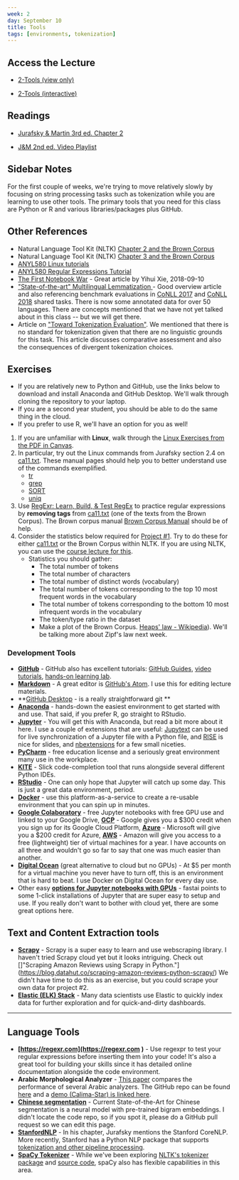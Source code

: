 ```yaml
---
week: 2
day: September 10
title: Tools
tags: [environments, tokenization]
---
```


## Access the Lecture

- [2-Tools (view only)](https://github.com/anyl580/lectures/blob/master/2-tools/2-tools.md)

- [2-Tools (interactive)](https://mybinder.org/v2/gh/anyl580/lectures/master?urlpath=notebooks/2-tools/2-tools.ipynb)

## Readings

- [Jurafsky & Martin 3rd ed. Chapter 2](https://web.stanford.edu/~jurafsky/slp3/2.pdf)

- [J&M 2nd ed. Video Playlist](https://www.youtube.com/playlist?list=PLQiyVNMpDLKnZYBTUOlSI9mi9wAErFtFm)

## Sidebar Notes

For the first couple of weeks, we're trying to move relatively slowly by focusing on  string processing tasks such as tokenization while you are learning to use other tools. The primary tools that you need for this class are Python or R and various libraries/packages plus GitHub.

## Other References

- Natural Language Tool Kit (NLTK) [Chapter 2 and the Brown Corpus](https://www.nltk.org/book/ch02.html)
- Natural Language Tool Kit (NLTK) [Chapter 3 and the Brown Corpus](https://www.nltk.org/book/ch03.html)
- [ANYL580 Linux tutorials](https://georgetown.instructure.com/files/2884569/download?download_frd=1)
- [ANYL580 Regular Expressions Tutorial](https://georgetown.instructure.com/files/2884565/download?download_frd=1)
- [The First Notebook War](https://yihui.name/en/2018/09/notebook-war/) - Great article by Yihui Xie, 2018-09-10
- ["State-of-the-art" Multilingual Lemmatization ](https://towardsdatascience.com/state-of-the-art-multilingual-lemmatization-f303e8ff1a8) - Good overview article and also referencing benchmark evaluations in [CoNLL 2017](http://universaldependencies.org/conll17/) and [CoNLL 2018](http://universaldependencies.org/conll18/) shared tasks. There is now some annotated data for over 50 languages. There are concepts mentioned that we have not yet talked about in this class -- but we will get there.
- Article on ["Toward Tokenization Evaluation"](https://perso.limsi.fr/madda/publications/PDF/habert-et-al98b.pdf). We mentioned that there is no standard for tokenization given that there are no linguistic grounds for this task. This article discusses comparative assessment and also the consequences of divergent tokenization choices.

## Exercises

- If you are relatively new to Python and GitHub, use the links below to download and install Anaconda and GitHub Desktop. We'll walk through cloning the repository to your laptop.
- If you are a second year student, you should be able to do the same thing in the cloud.
- If you prefer to use R, we'll have an option for you as well!

1. If you are unfamiliar with **Linux**, walk through the [Linux Exercises from the PDF in Canvas]().
2. In particular, try out the Linux commands from Jurafsky section 2.4 on [ca11.txt](https://github.com/anyl580/lectures/tree/master/2-tools/ca11.txt). These manual pages should help you to better understand use of the commands exemplified.
	- [tr](https://www.geeksforgeeks.org/tr-command-in-unix-linux-with-examples/)
	- [grep](https://www.geeksforgeeks.org/grep-command-in-unixlinux/)
	- [SORT](https://www.geeksforgeeks.org/sort-command-linuxunix-examples/)
	- [uniq](https://www.geeksforgeeks.org/uniq-command-in-linux-with-examples/)
4. Use [RegExr: Learn, Build, & Test RegEx](https://regexr.com/) to practice regular expressions by **removing tags** from [ca11.txt](https://github.com/anyl580/lectures/tree/master/2-tools/ca11.txt) (one of the texts from the Brown Corpus). The Brown corpus manual [Brown Corpus Manual](http://clu.uni.no/icame/manuals/BROWN/INDEX.HTM#bc6) should be of help.
5. Consider the statistics below required for [Project #1](https://anyl580.github.io/project1.html). Try to do these for either [ca11.txt](https://github.com/anyl580/lectures/tree/master/2-tools/ca11.txt) or the Brown Corpus within NLTK. If you are using NLTK, you can use the [course lecture for this](https://github.com/anyl580/lectures/tree/master/2-tools).
     - Statistics you should gather:
         - The total number of tokens
         - The total number of characters
         - The total number of distinct words (vocabulary)
         - The total number of tokens corresponding to the top 10 most frequent words in the vocabulary
         - The total number of tokens corresponding to the bottom 10 most infrequent words in the vocabulary
         - The token/type ratio in the dataset
         - Make a plot of the Brown Corpus. [Heaps' law - Wikipedia](https://en.wikipedia.org/wiki/Heaps'_law)). We'll be talking more about Zipf's law next week.

### Development Tools

* **[GitHub](https://github.com)** - GitHub also has excellent tutorials: [GitHub Guides](https://guides.github.com), [video tutorials](https://www.youtube.com/playlist?list=PL0lo9MOBetEHhfG9vJzVCTiDYcbhAiEqL), [hands-on learning lab](https://lab.github.com).
* **[Markdown](https://markdown-it.github.io)** - A great editor is [GitHub's Atom](https://atom.io). I use this for editing lecture materials.
* **[GitHub Desktop](https://desktop.github.com) - is a really straightforward git **
* **[Anaconda](https://www.anaconda.com/distribution/)** - hands-down the easiest environment to get started with and use. That said, if you prefer R, go straight to RStudio.
* **[Jupyter](https://jupyter.org)** - You will get this with Anaconda, but read a bit more about it here. I use a couple of extensions that are useful: [Jupytext](https://jupytext.readthedocs.io/en/latest/) can be used for live synchronization of a Jupyter file with a Python file, and [RISE](https://rise.readthedocs.io) is nice for slides, and [nbextensions](https://jupyter-contrib-nbextensions.readthedocs.io/en/latest/) for a few small niceties.
* **[PyCharm](https://www.jetbrains.com/pycharm/)** - free education license and a seriously great environment many use in the workplace.
* **[KITE](https://kite.com)** - Slick code-completion tool that runs alongside several different Python IDEs.
* **[RStudio](https://www.rstudio.com/products/rstudio/)** - One can only hope that Jupyter will catch up some day. This is just a great data environment, period.
* **[Docker](https://www.docker.com/products/docker-hub)** - use this platform-as-a-service to create a re-usable environment that you can spin up in minutes.
* **[Google Colaboratory](https://colab.research.google.com)** - free Jupyter notebooks with free GPU use and linked to your Google Drive, **[GCP](https://cloud.google.com)** - Google gives you a $300 credit when you sign up for its Google Cloud Platform, **[Azure](https://azure.microsoft.com/)** - Microsoft will give you a $200 credit for Azure, **[AWS](https://aws.amazon.com)** - Amazon will give you access to a free (lightweight) tier of virtual machines for a year. I have accounts on all three and wouldn't go so far to say that one was much easier than another.
* **[Digital Ocean](https://www.digitalocean.com)** (great alternative to cloud but no GPUs) - At $5 per month for a virtual machine you never have to turn off, this is an environment that is hard to beat. I use Docker on Digital Ocean for every day use.
* Other easy **[options for Jupyter notebooks with GPUs](https://course.fast.ai)** - fastai points to some 1-click installations of Jupyter that are super easy to setup and use. If you really don't want to bother with cloud yet, there are some great options here.

## Text and Content Extraction tools
* **[Scrapy](https://scrapy.org)** - Scrapy is a super easy to learn and use webscraping library. I haven't tried Scrapy cloud yet but it looks intriguing. Check out []"Scraping Amazon Reviews using Scrapy in Python."](https://blog.datahut.co/scraping-amazon-reviews-python-scrapy/) We didn't have time to do this as an exercise, but you could scrape your own data for project #2.
* **[Elastic (ELK) Stack](https://www.elastic.co/products/elastic-stack)** - Many data scientists use Elastic to quickly index data for further exploration and for quick-and-dirty dashboards.
*  ** **

## Language Tools

* **[https://regexr.com](https://regexr.com
)** - Use regexpr to test your regular expressions before inserting them into your code! It's also a great tool for building your skills since it has detailed online documentation alongside the code environment.
* **Arabic Morphological Analyzer** - [This paper](https://www.aclweb.org/anthology/W18-5816) compares the performance of several Arabic analyzers. The GitHub repo can be found [here](https://github.com/CAMeL-Lab/camel_tools) and a [demo (Calima-Star) is linked here](https://nyuad.nyu.edu/en/research/centers-labs-and-projects/computational-approaches-to-modeling-language-lab/resources.html).
* **[Chinese segmentation](https://paperswithcode.com/task/chinese-word-segmentation)** - Current State-of-the-Art for Chinese segmentation is a neural model with pre-trained bigram embeddings. I didn't locate the code repo, so if you spot it, please do a GitHub pull request so we can edit this page.
* **[StanfordNLP](https://stanfordnlp.github.io/)** - In his chapter, Jurafsky mentions the Stanford CoreNLP. More recently, Stanford has a Python NLP package that supports [tokenization and other pipeline processing](https://stanfordnlp.github.io/stanfordnlp/processors.html).
* **[SpaCy Tokenizer](https://spacy.io/api/tokenizer/)** - While we've been exploring [NLTK's tokenizer package](https://www.nltk.org/api/nltk.tokenize.html) and [source code](https://www.nltk.org/_modules/nltk/tokenize/treebank.html#TreebankWordTokenizer), spaCy also has flexible capabilities in this area.
